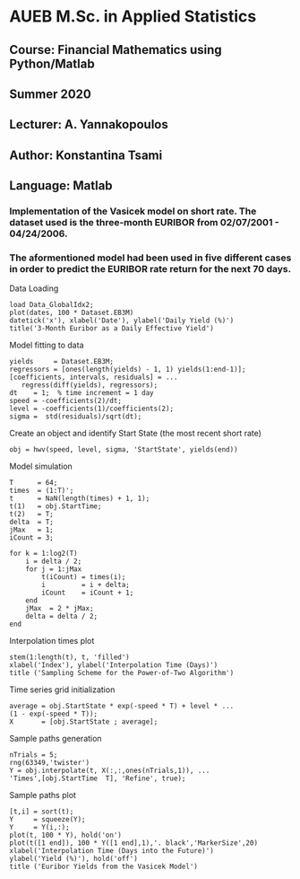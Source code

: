 # AUEB M.Sc. in Applied Statistics
## Course: Financial Mathematics using Python/Matlab
## Summer 2020
## Lecturer: A. Yannakopoulos
## Author: Konstantina Tsami
## Language: Matlab

### Implementation of the Vasicek model on short rate. The dataset used is the three-month EURIBOR from 02/07/2001 - 04/24/2006. 
### The aformentioned model had been used in five different cases in order to predict the EURIBOR rate return for the next 70 days.





Data Loading
```
load Data_GlobalIdx2;
plot(dates, 100 * Dataset.EB3M)
datetick('x'), xlabel('Date'), ylabel('Daily Yield (%)')
title('3-Month Euribor as a Daily Effective Yield')
```
 
Model fitting to data
```
yields     = Dataset.EB3M;
regressors = [ones(length(yields) - 1, 1) yields(1:end-1)];
[coefficients, intervals, residuals] = ...
   regress(diff(yields), regressors);
dt    = 1;  % time increment = 1 day
speed = -coefficients(2)/dt;
level = -coefficients(1)/coefficients(2);
sigma =  std(residuals)/sqrt(dt);
 ```
 
Create an object and identify Start State (the most recent short rate)
```
obj = hwv(speed, level, sigma, 'StartState', yields(end))
 ```
 
Model simulation
```
T      = 64;
times  = (1:T)';
t      = NaN(length(times) + 1, 1);
t(1)   = obj.StartTime;
t(2)   = T;
delta  = T;
jMax   = 1;
iCount = 3;
 
for k = 1:log2(T)
    i = delta / 2;
    for j = 1:jMax
        t(iCount) = times(i);
        i         = i + delta;
        iCount    = iCount + 1;
    end
    jMax  = 2 * jMax;
    delta = delta / 2;
end
```

Interpolation times plot
```
stem(1:length(t), t, 'filled')
xlabel('Index'), ylabel('Interpolation Time (Days)')
title ('Sampling Scheme for the Power-of-Two Algorithm')
```

Time series grid initialization
```
average = obj.StartState * exp(-speed * T) + level * ...
(1 - exp(-speed * T));
X       = [obj.StartState ; average];
```

Sample paths generation
```
nTrials = 5;
rng(63349,'twister')
Y = obj.interpolate(t, X(:,:,ones(nTrials,1)), ...
'Times',[obj.StartTime  T], 'Refine', true);
```

Sample paths plot
```
[t,i] = sort(t);
Y     = squeeze(Y);
Y     = Y(i,:);
plot(t, 100 * Y), hold('on')
plot(t([1 end]), 100 * Y([1 end],1),'. black','MarkerSize',20)
xlabel('Interpolation Time (Days into the Future)')
ylabel('Yield (%)'), hold('off')
title ('Euribor Yields from the Vasicek Model')
```



